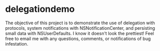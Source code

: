 # delegationdemo
The objective of this project is to demonstrate the use of delegation with protocols,  system notifications with NSNotificationCenter, and persisting small data with NSUserDefaults. 
I know it doesn't look the prettiest!
Feel free to email me with any questions, comments, or notifications of bug infestation. 
